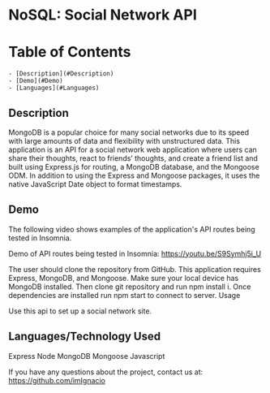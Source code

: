 # NoSQL: Social Network API
# Table of Contents

    - [Description](#Description)
    - [Demo](#Demo)
    - [Languages](#Languages)

## Description

MongoDB is a popular choice for many social networks due to its speed with large amounts of data and flexibility with unstructured data. This application is an API for a social network web application where users can share their thoughts, react to friends’ thoughts, and create a friend list and built using Express.js for routing, a MongoDB database, and the Mongoose ODM. In addition to using the Express and Mongoose packages, it uses the native JavaScript Date object to format timestamps.

## Demo

The following video shows examples of the application's API routes being tested in Insomnia.

Demo of API routes being tested in Insomnia: https://youtu.be/S9Symhj5i_U

The user should clone the repository from GitHub. This application requires Express, MongoDB, and Mongoose. Make sure your local device has MongoDB installed. Then clone git repository and run npm install i. Once dependencies are installed run npm start to connect to server.
Usage

Use this api to set up a social network site.
## Languages/Technology Used

Express
Node
MongoDB
Mongoose
Javascript

If you have any questions about the project, contact us at: https://github.com/imIgnacio